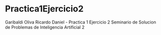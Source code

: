 # Practica1Ejercicio2
 Garibaldi Oliva Ricardo Daniel - Practica 1 Ejercicio 2 Seminario de Solucion de Problemas de Inteligencia Artificial 2
